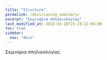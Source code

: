 ```yaml
---
title: "Structure"
permalink: /docs/caving_seminars/
excerpt: "Σεμινάρια σπηλαιολογίας"
last_modified_at: 2018-03-20T15:19:22-04:00
toc: true
sidebar: 
  nav: "docs"
---
```


Σεμινάρια σπηλαιολογίας